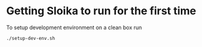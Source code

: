 # Getting Sloika to run for the first time

To setup development environment on a clean box run

    ./setup-dev-env.sh
